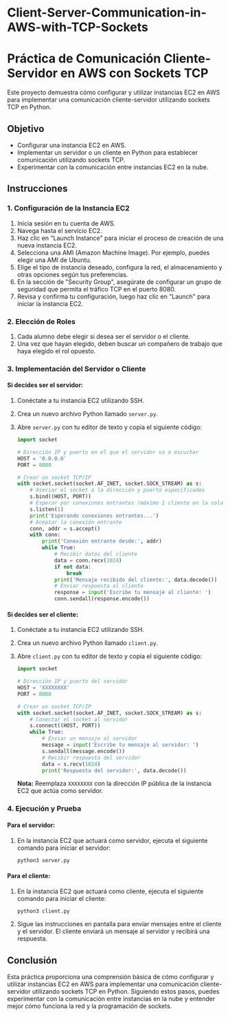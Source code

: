 # Client-Server-Communication-in-AWS-with-TCP-Sockets

# Práctica de Comunicación Cliente-Servidor en AWS con Sockets TCP

Este proyecto demuestra cómo configurar y utilizar instancias EC2 en AWS para implementar una comunicación cliente-servidor utilizando sockets TCP en Python.

## Objetivo

- Configurar una instancia EC2 en AWS.
- Implementar un servidor o un cliente en Python para establecer comunicación utilizando sockets TCP.
- Experimentar con la comunicación entre instancias EC2 en la nube.

## Instrucciones

### 1. Configuración de la Instancia EC2

1. Inicia sesión en tu cuenta de AWS.
2. Navega hasta el servicio EC2.
3. Haz clic en "Launch Instance" para iniciar el proceso de creación de una nueva instancia EC2.
4. Selecciona una AMI (Amazon Machine Image). Por ejemplo, puedes elegir una AMI de Ubuntu.
5. Elige el tipo de instancia deseado, configura la red, el almacenamiento y otras opciones según tus preferencias.
6. En la sección de "Security Group", asegúrate de configurar un grupo de seguridad que permita el tráfico TCP en el puerto 8080.
7. Revisa y confirma tu configuración, luego haz clic en "Launch" para iniciar la instancia EC2.

### 2. Elección de Roles

1. Cada alumno debe elegir si desea ser el servidor o el cliente.
2. Una vez que hayan elegido, deben buscar un compañero de trabajo que haya elegido el rol opuesto.

### 3. Implementación del Servidor o Cliente

#### Si decides ser el servidor:

1. Conéctate a tu instancia EC2 utilizando SSH.
2. Crea un nuevo archivo Python llamado `server.py`.
3. Abre `server.py` con tu editor de texto y copia el siguiente código:

    ```python
    import socket

    # Dirección IP y puerto en el que el servidor va a escuchar
    HOST = '0.0.0.0'
    PORT = 8080

    # Crear un socket TCP/IP
    with socket.socket(socket.AF_INET, socket.SOCK_STREAM) as s:
        # Asociar el socket a la dirección y puerto especificados
        s.bind((HOST, PORT))
        # Esperar por conexiones entrantes (máximo 1 cliente en la cola)
        s.listen(1)
        print('Esperando conexiones entrantes...')
        # Aceptar la conexión entrante
        conn, addr = s.accept()
        with conn:
            print('Conexión entrante desde:', addr)
            while True:
                # Recibir datos del cliente
                data = conn.recv(1024)
                if not data:
                    break
                print('Mensaje recibido del cliente:', data.decode())
                # Enviar respuesta al cliente
                response = input('Escribe tu mensaje al cliente: ')
                conn.sendall(response.encode())
    ```

#### Si decides ser el cliente:

1. Conéctate a tu instancia EC2 utilizando SSH.
2. Crea un nuevo archivo Python llamado `client.py`.
3. Abre `client.py` con tu editor de texto y copia el siguiente código:

    ```python
    import socket

    # Dirección IP y puerto del servidor
    HOST = 'XXXXXXXX'
    PORT = 8080

    # Crear un socket TCP/IP
    with socket.socket(socket.AF_INET, socket.SOCK_STREAM) as s:
        # Conectar el socket al servidor
        s.connect((HOST, PORT))
        while True:
            # Enviar un mensaje al servidor
            message = input('Escribe tu mensaje al servidor: ')
            s.sendall(message.encode())
            # Recibir respuesta del servidor
            data = s.recv(1024)
            print('Respuesta del servidor:', data.decode())
    ```

    **Nota:** Reemplaza `XXXXXXXX` con la dirección IP pública de la instancia EC2 que actúa como servidor.

### 4. Ejecución y Prueba

#### Para el servidor:

1. En la instancia EC2 que actuará como servidor, ejecuta el siguiente comando para iniciar el servidor:
    ```bash
    python3 server.py
    ```

#### Para el cliente:

1. En la instancia EC2 que actuará como cliente, ejecuta el siguiente comando para iniciar el cliente:
    ```bash
    python3 client.py
    ```

2. Sigue las instrucciones en pantalla para enviar mensajes entre el cliente y el servidor. El cliente enviará un mensaje al servidor y recibirá una respuesta.

## Conclusión

Esta práctica proporciona una comprensión básica de cómo configurar y utilizar instancias EC2 en AWS para implementar una comunicación cliente-servidor utilizando sockets TCP en Python. Siguiendo estos pasos, puedes experimentar con la comunicación entre instancias en la nube y entender mejor cómo funciona la red y la programación de sockets.

